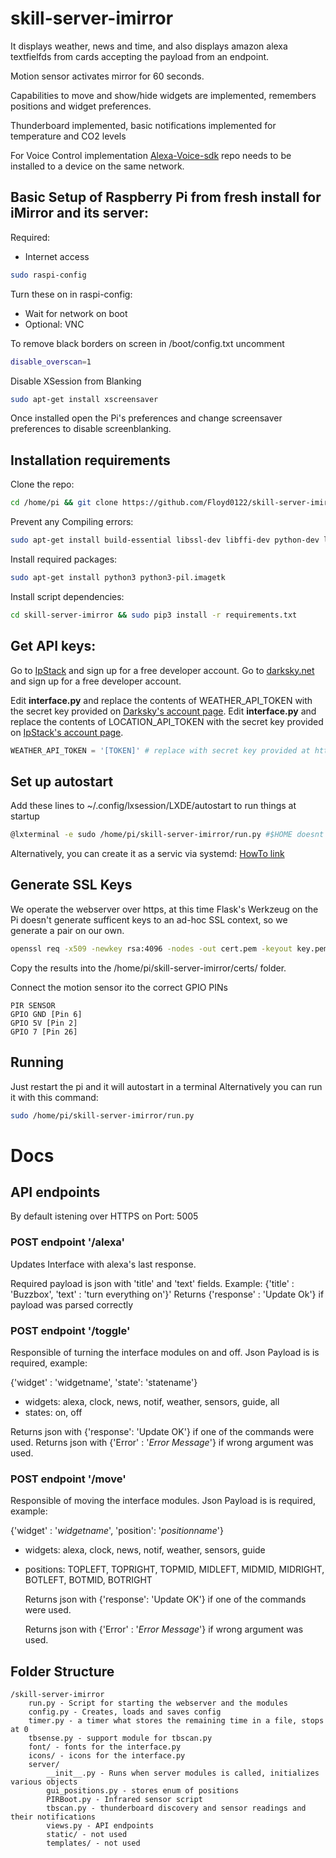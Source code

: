# skill-server-imirror

It displays weather, news and time, and also displays amazon alexa textfielfds
from cards accepting the payload from an endpoint.

Motion sensor activates mirror for 60 seconds.

Capabilities to move and show/hide widgets are implemented, remembers positions and widget preferences.

Thunderboard implemented, basic notifications implemented for temperature and CO2 levels

For Voice Control implementation  [Alexa-Voice-sdk](https://github.com/Floyd0122/avs-device-sdk) repo needs to be installed to a device on the same network.


## Basic Setup of Raspberry Pi from fresh install for iMirror and its server:


Required: 
* Internet access

```bash
sudo raspi-config
```
Turn these on in raspi-config: 

* Wait for network on boot
* Optional: VNC

To remove black borders on screen
in /boot/config.txt uncomment 
```bash
disable_overscan=1
```

Disable XSession from Blanking  
```bash
sudo apt-get install xscreensaver
```
Once installed open the Pi's preferences and change screensaver preferences to disable screenblanking.

## Installation requirements

Clone the repo:
```bash
cd /home/pi && git clone https://github.com/Floyd0122/skill-server-imirror.git
```
Prevent any Compiling errors:
```bash
sudo apt-get install build-essential libssl-dev libffi-dev python-dev libglib2.0-dev
```
Install required packages:
```bash
sudo apt-get install python3 python3-pil.imagetk
```


Install script dependencies:

```bash
cd skill-server-imirror && sudo pip3 install -r requirements.txt
```

## Get API keys:
Go to [IpStack](https://ipstack.com/signup/free) and sign up for a free developer account.
Go to [darksky.net](https://darksky.net/dev/) and sign up for a free developer account. 

Edit **interface.py** and replace the contents of WEATHER_API_TOKEN with the secret key provided on [Darksky's account page](https://darksky.net/dev/account/).
Edit **interface.py** and replace the contents of LOCATION_API_TOKEN with the secret key provided on [IpStack's account page](https://ipstack.com/quickstart/).
```python
WEATHER_API_TOKEN = '[TOKEN]' # replace with secret key provided at https://darksky.net/dev/account/
```

## Set up autostart
Add these lines to ~/.config/lxsession/LXDE/autostart to run things at startup
```bash
@lxterminal -e sudo /home/pi/skill-server-imirror/run.py #$HOME doesnt work
```

Alternatively, you can create it as a servic via systemd: [HowTo link](https://www.dexterindustries.com/howto/run-a-program-on-your-raspberry-pi-at-startup/)

## Generate SSL Keys

We operate the webserver over https, at this time Flask's Werkzeug on the Pi doesn't generate sufficent keys to an ad-hoc SSL context, so we generate a pair on our own.

```bash
openssl req -x509 -newkey rsa:4096 -nodes -out cert.pem -keyout key.pem -days 365
```
Copy the results into the /home/pi/skill-server-imirror/certs/ folder.

Connect the motion sensor ito the correct GPIO PINs
```
PIR SENSOR
GPIO GND [Pin 6]
GPIO 5V [Pin 2]
GPIO 7 [Pin 26]
```

## Running
Just restart the pi and it will autostart in a terminal
Alternatively you can run it with this command:
```bash
sudo /home/pi/skill-server-imirror/run.py
```

# Docs
## API endpoints

By default istening over HTTPS on Port: 5005

### POST endpoint '/alexa'
Updates Interface with alexa's last response.


Required payload is json with 'title' and 'text' fields. Example: {'title' : 'Buzzbox', 'text' : 'turn everything on'}'
Returns {'response' : 'Update Ok'} if payload was parsed correctly

### POST endpoint '/toggle'
Responsible of turning the interface modules on and off. Json Payload is is required, example:

{'widget' : 'widgetname', 'state': 'statename'}

* widgets: alexa, clock, news, notif, weather, sensors, guide, all
* states: on, off

Returns json with {'response': 'Update OK'} if one of the commands were used.
Returns json with {'Error' : '*Error Message*'} if wrong argument was used.

### POST endpoint '/move'

Responsible of moving the interface modules. Json Payload is is required, example:

{'widget' : '*widgetname*', 'position': '*positionname*'}

* widgets: alexa, clock, news, notif, weather, sensors, guide

* positions: TOPLEFT, TOPRIGHT, TOPMID, MIDLEFT, MIDMID, MIDRIGHT, BOTLEFT, BOTMID, BOTRIGHT

  Returns json with {'response': 'Update OK'} if one of the commands were used.

  Returns json with {'Error' : '*Error Message*'} if wrong argument was used.



## Folder Structure

```
/skill-server-imirror
	run.py - Script for starting the webserver and the modules
	config.py - Creates, loads and saves config
	timer.py - a timer what stores the remaining time in a file, stops at 0
	tbsense.py - support module for tbscan.py
	font/ - fonts for the interface.py
	icons/ - icons for the interface.py
	server/
		__init__.py - Runs when server modules is called, initializes various objects
		gui_positions.py - stores enum of positions
		PIRBoot.py - Infrared sensor script
		tbscan.py - thunderboard discovery and sensor readings and their notifications
		views.py - API endpoints
		static/ - not used
		templates/ - not used

```

​	